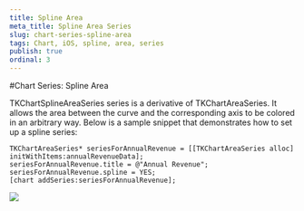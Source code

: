 ```yaml
---
title: Spline Area
meta_title: Spline Area Series
slug: chart-series-spline-area
tags: Chart, iOS, spline, area, series
publish: true
ordinal: 3
---
```


#Chart Series: Spline Area

TKChartSplineAreaSeries series is a derivative of TKChartAreaSeries. It allows the area between the curve and the corresponding axis to be colored in an arbitrary way. Below is a sample snippet that demonstrates how to set up a spline series:

	TKChartAreaSeries* seriesForAnnualRevenue = [[TKChartAreaSeries alloc] initWithItems:annualRevenueData];
	seriesForAnnualRevenue.title = @"Annual Revenue";
	seriesForAnnualRevenue.spline = YES;
	[chart addSeries:seriesForAnnualRevenue];

<img src="../images/chart-series-spline-area001.png"/>

